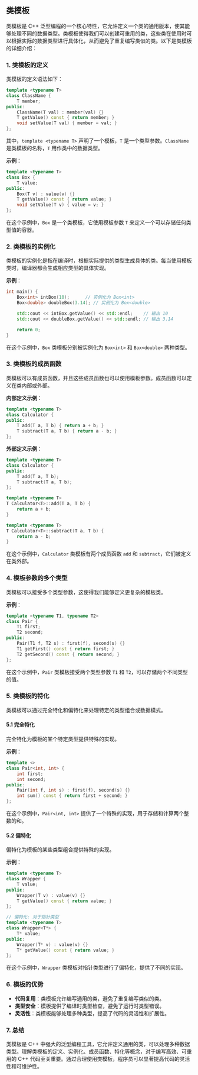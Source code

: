 ## 类模板

类模板是 C++ 泛型编程的一个核心特性，它允许定义一个类的通用版本，使其能够处理不同的数据类型。类模板使得我们可以创建可重用的类，这些类在使用时可以根据实际的数据类型进行具体化，从而避免了重复编写类似的类。以下是类模板的详细介绍：

### 1. **类模板的定义**

类模板的定义语法如下：
```cpp
template <typename T>
class ClassName {
    T member;
public:
    ClassName(T val) : member(val) {}
    T getValue() const { return member; }
    void setValue(T val) { member = val; }
};
```
其中，`template <typename T>` 声明了一个模板，`T` 是一个类型参数。`ClassName` 是类模板的名称，`T` 用作类中的数据类型。

**示例**：
```cpp
template <typename T>
class Box {
    T value;
public:
    Box(T v) : value(v) {}
    T getValue() const { return value; }
    void setValue(T v) { value = v; }
};
```
在这个示例中，`Box` 是一个类模板，它使用模板参数 `T` 来定义一个可以存储任何类型值的容器。

### 2. **类模板的实例化**

类模板的实例化是指在编译时，根据实际提供的类型生成具体的类。每当使用模板类时，编译器都会生成相应类型的具体实现。

**示例**：
```cpp
int main() {
    Box<int> intBox(10);      // 实例化为 Box<int>
    Box<double> doubleBox(3.14); // 实例化为 Box<double>

    std::cout << intBox.getValue() << std::endl;    // 输出 10
    std::cout << doubleBox.getValue() << std::endl; // 输出 3.14

    return 0;
}
```
在这个示例中，`Box` 类模板分别被实例化为 `Box<int>` 和 `Box<double>` 两种类型。

### 3. **类模板的成员函数**

类模板可以有成员函数，并且这些成员函数也可以使用模板参数。成员函数可以定义在类内部或外部。

**内部定义示例**：
```cpp
template <typename T>
class Calculator {
public:
    T add(T a, T b) { return a + b; }
    T subtract(T a, T b) { return a - b; }
};
```

**外部定义示例**：
```cpp
template <typename T>
class Calculator {
public:
    T add(T a, T b);
    T subtract(T a, T b);
};

template <typename T>
T Calculator<T>::add(T a, T b) {
    return a + b;
}

template <typename T>
T Calculator<T>::subtract(T a, T b) {
    return a - b;
}
```
在这个示例中，`Calculator` 类模板有两个成员函数 `add` 和 `subtract`，它们被定义在类外部。

### 4. **模板参数的多个类型**

类模板可以接受多个类型参数，这使得我们能够定义更复杂的模板类。

**示例**：
```cpp
template <typename T1, typename T2>
class Pair {
    T1 first;
    T2 second;
public:
    Pair(T1 f, T2 s) : first(f), second(s) {}
    T1 getFirst() const { return first; }
    T2 getSecond() const { return second; }
};
```
在这个示例中，`Pair` 类模板接受两个类型参数 `T1` 和 `T2`，可以存储两个不同类型的值。

### 5. **类模板的特化**

类模板可以通过完全特化和偏特化来处理特定的类型组合或数据模式。

#### 5.1 **完全特化**

完全特化为模板的某个特定类型提供特殊的实现。

**示例**：
```cpp
template <>
class Pair<int, int> {
    int first;
    int second;
public:
    Pair(int f, int s) : first(f), second(s) {}
    int sum() const { return first + second; }
};
```
在这个示例中，`Pair<int, int>` 提供了一个特殊的实现，用于存储和计算两个整数的和。

#### 5.2 **偏特化**

偏特化为模板的某些类型组合提供特殊的实现。

**示例**：
```cpp
template <typename T>
class Wrapper {
    T value;
public:
    Wrapper(T v) : value(v) {}
    T getValue() const { return value; }
};

// 偏特化: 对于指针类型
template <typename T>
class Wrapper<T*> {
    T* value;
public:
    Wrapper(T* v) : value(v) {}
    T* getValue() const { return value; }
};
```
在这个示例中，`Wrapper` 类模板对指针类型进行了偏特化，提供了不同的实现。

### 6. **模板的优势**

- **代码复用**：类模板允许编写通用的类，避免了重复编写类似的类。
- **类型安全**：模板提供了编译时类型检查，避免了运行时类型错误。
- **灵活性**：类模板能够处理多种类型，提高了代码的灵活性和扩展性。

### 7. **总结**

类模板是 C++ 中强大的泛型编程工具，它允许定义通用的类，可以处理多种数据类型。理解类模板的定义、实例化、成员函数、特化等概念，对于编写高效、可重用的 C++ 代码至关重要。通过合理使用类模板，程序员可以显著提高代码的灵活性和可维护性。